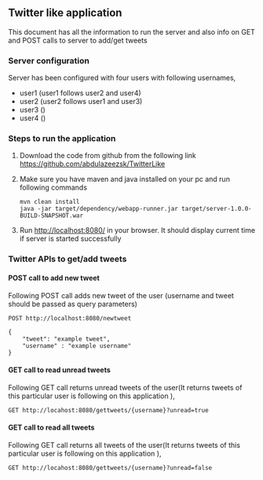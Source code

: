 
## Twitter like application

This document has all the information to run the server and also info on GET and POST calls to server to add/get tweets

### Server configuration

Server has been configured with four users with following usernames,

* user1 (user1 follows user2 and user4)
* user2 (user2 follows user1 and user3)
* user3 ()
* user4 ()


### Steps to run the application

1. Download the code from github from the following link <https://github.com/abdulazeezsk/TwitterLike>
2. Make sure you have maven and java installed on your pc and run following commands

    ```
    mvn clean install
    java -jar target/dependency/webapp-runner.jar target/server-1.0.0-BUILD-SNAPSHOT.war
    ```
3. Run <http://localhost:8080/> in your browser. It should display current time if server is started successfully

### Twitter APIs to get/add tweets


#### POST call to add new tweet

Following POST call adds new tweet of the user (username and tweet should be passed as query parameters)

```
POST http://localhost:8080/newtweet

{
	"tweet": "example tweet",
	"username" : "example username"
}

```

#### GET call to read unread tweets

Following GET call returns unread tweets of the user(It returns tweets of this particular user is following on this application ),

```
GET http://locahost:8080/gettweets/{username}?unread=true
```


#### GET call to read all tweets

Following GET call returns all tweets of the user(It returns tweets of this particular user is following on this application ),

```
GET http://locahost:8080/gettweets/{username}?unread=false
```